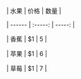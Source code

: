 | 水果   | 价格  | 数量 |

| ------   | :-----: | -----: |

| 香蕉   | $1     |   5    |

| 苹果   | $1     |   6    |

| 草莓   | $1     |   7    |
